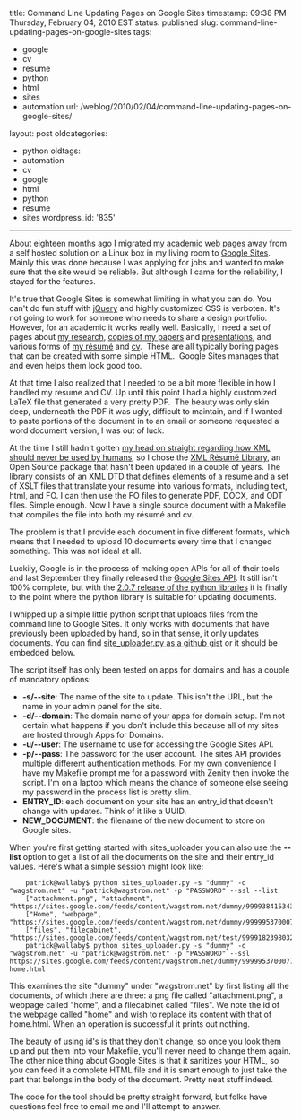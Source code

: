 title: Command Line Updating Pages on Google Sites
timestamp: 09:38 PM Thursday, February 04, 2010 EST
status: published
slug: command-line-updating-pages-on-google-sites
tags:
- google
- cv
- resume
- python
- html
- sites
- automation
url: /weblog/2010/02/04/command-line-updating-pages-on-google-sites/

layout: post
oldcategories:
- python
oldtags:
- automation
- cv
- google
- html
- python
- resume
- sites
wordpress_id: '835'

---

About eighteen months ago I migrated [my academic web pages](http://academic.patrick.wagstrom.net/) away from a self hosted solution on a Linux box in my living room to [Google Sites](http://sites.google.com/).  Mainly this was done because I was applying for jobs and wanted to make sure that the site would be reliable.  But although I came for the reliability, I stayed for the features.

It's true that Google Sites is somewhat limiting in what you can do.  You can't do fun stuff with [jQuery](http://jquery.com/) and highly customized CSS is verboten.  It's not going to work for someone who needs to share a design portfolio.  However, for an academic it works really well.  Basically, I need a set of pages about [my research](http://academic.patrick.wagstrom.net/), [copies of my papers](http://academic.patrick.wagstrom.net/publications) and [presentations](http://academic.patrick.wagstrom.net/presentations), and various forms of [my résumé](http://academic.patrick.wagstrom.net/resume) and [cv](http://academic.patrick.wagstrom.net/cv).  These are all typically boring pages that can be created with some simple HTML.  Google Sites manages that and even helps them look good too.

At that time I also realized that I needed to be a bit more flexible in how I handled my resume and CV.  Up until this point I had a highly customized LaTeX file that generated a very pretty PDF.  The beauty was only skin deep, underneath the PDF it was ugly, difficult to maintain, and if I wanted to paste portions of the document in to an email or someone requested a word document version, I was out of luck.

At the time I still hadn't gotten [my head on straight regarding how XML should never be used by humans](http://patrick.wagstrom.net/weblog/2009/11/25/shutting-down-pennave/), so I chose the [XML Résumé Library](http://xmlresume.sourceforge.net/), an Open Source package that hasn't been updated in a couple of years.  The library consists of an XML DTD that defines elements of a resume and a set of XSLT files that translate your resume into various formats, including text, html, and FO.  I can then use the FO files to generate PDF, DOCX, and ODT files.  Simple enough. Now I have a single source document with a Makefile that compiles the file into both my résumé and cv.

The problem is that I provide each document in five different formats, which means that I needed to upload 10 documents every time that I changed something.  This was not ideal at all.

Luckily, Google is in the process of making open APIs for all of their tools and last September they finally released the [Google Sites API](http://code.google.com/apis/sites/).  It still isn't 100% complete, but with the [2.0.7 release of the python libraries](http://code.google.com/p/gdata-python-client/) it is finally to the point where the python library is suitable for updating documents.

I whipped up a simple little python script that uploads files from the command line to Google Sites.  It only works with documents that have previously been uploaded by hand, so in that sense, it only updates documents.  You can find [site_uploader.py as a github gist](http://gist.github.com/295408) or it should be embedded below.



The script itself has only been tested on apps for domains and has a couple of mandatory options:
	
  * **-s/--site**: The name of the site to update.  This isn't the URL, but the name in your admin panel for the site.
  * **-d/--domain**: The domain name of your apps for domain setup.  I'm not certain what happens if you don't include this because all of my sites are hosted through Apps for Domains.
  * **-u/--user**: The username to use for accessing the Google Sites API.
  * **-p/--pass**: The password for the user account. The sites API provides multiple different authentication methods.  For my own convenience I have my Makefile prompt me for a password with Zenity then invoke the script.  I'm on a laptop which means the chance of someone else seeing my password in the process list is pretty slim.
  * **ENTRY_ID**: each document on your site has an entry_id that doesn't change with updates.  Think of it like a UUID.
  * **NEW_DOCUMENT**: the filename of the new document to store on Google sites.

When you're first getting started with sites_uploader you can also use the **--list** option to get a list of all the documents on the site and their entry_id values.  Here's what a simple session might look like:


        patrick@wallaby$ python sites_uploader.py -s "dummy" -d "wagstrom.net" -u "patrick@wagstrom.net" -p "PASSWORD" --ssl --list
        ["attachment.png", "attachment", "https://sites.google.com/feeds/content/wagstrom.net/dummy/9999384153430219999"]
        ["Home", "webpage", "https://sites.google.com/feeds/content/wagstrom.net/dummy/9999953700077559999"]
        ["files", "filecabinet", "https://sites.google.com/feeds/content/wagstrom.net/test/9999182398032899999"]
        patrick@wallaby$ python sites_uploader.py -s "dummy" -d "wagstrom.net" -u "patrick@wagstrom.net" -p "PASSWORD" --ssl https://sites.google.com/feeds/content/wagstrom.net/dummy/9999953700077559999 home.html


This examines the site "dummy" under "wagstrom.net" by first listing all the documents, of which there are three: a png file called "attachment.png", a webpage called "home", and a filecabinet called "files".  We note the id of the webpage called "home" and wish to replace its content with that of home.html.  When an operation is successful it prints out nothing.

The beauty of using id's is that they don't change, so once you look them up and put them into your Makefile, you'll never need to change them again.  The other nice thing about Google Sites is that it sanitizes your HTML, so you can feed it a complete HTML file and it is smart enough to just take the part that belongs in the body of the document.  Pretty neat stuff indeed.

The code for the tool should be pretty straight forward, but folks have questions feel free to email me and I'll attempt to answer.
